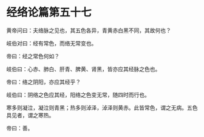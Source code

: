# 经络论篇第五十七



黄帝问曰：夫络脉之见也，其五色各异，青黄赤白黑不同，其故何也？


岐伯对曰：经有常色，而络无常变也。


帝曰：经之常色何如？


岐伯曰：心赤、肺白、肝青、脾黄、肾黑，皆亦应其经脉之色也。


帝曰：络之阴阳，亦应其经乎？


岐伯曰：阴络之色应其经，阳络之色变无常，随四时而行也。


寒多则凝泣，凝泣则青黑；热多则淖泽，淖泽则黄赤。此皆常色，谓之无病。五色具见者，谓之寒热。


帝曰：善。